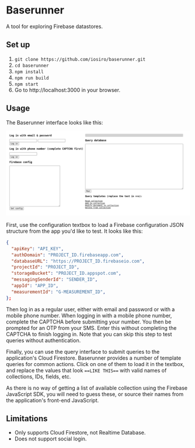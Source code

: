 # Baserunner

A tool for exploring Firebase datastores.

## Set up

1. `git clone https://github.com/iosiro/baserunner.git`
2. `cd baserunner`
3. `npm install`
4. `npm run build`
5. `npm start`
6. Go to http://localhost:3000 in your browser.

## Usage

The Baserunner interface looks like this:

![](baserunner.png)

First, use the configuration textbox to load a Firebase configuration JSON structure from the app you'd like to test. It looks like this:

```json
{
  "apiKey": "API_KEY",
  "authDomain": "PROJECT_ID.firebaseapp.com",
  "databaseURL": "https://PROJECT_ID.firebaseio.com",
  "projectId": "PROJECT_ID",
  "storageBucket": "PROJECT_ID.appspot.com",
  "messagingSenderId": "SENDER_ID",
  "appId": "APP_ID",
  "measurementId": "G-MEASUREMENT_ID",
};
```

Then log in as a regular user, either with email and password or with a mobile phone number. When logging in with a mobile phone number, complete the CAPTCHA before submitting your number. You then be prompted for an OTP from your SMS. Enter this without completing the CAPTCHA to finish logging in. Note that you can skip this step to test queries without authentication.

Finally, you can use the query interface to submit queries to the application's Cloud Firestore. Baserunner provides a number of template queries for common actions. Click on one of them to load it in the textbox, and replace the values that look `==LIKE THIS==` with valid names of collections, IDs, fields, etc.

As there is no way of getting a list of available collection using the Firebase JavaScript SDK, you will need to guess these, or source their names from the application's front-end JavaScript.

## Limitations

* Only supports Cloud Firestore, not Realtime Database.
* Does not support social login.


